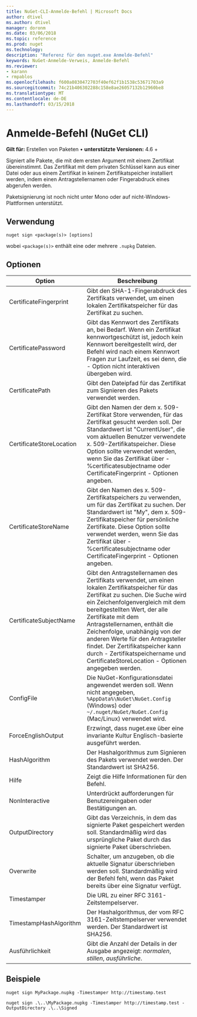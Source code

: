 ```yaml
---
title: NuGet-CLI-Anmelde-Befehl | Microsoft Docs
author: dtivel
ms.author: dtivel
manager: doronm
ms.date: 03/06/2018
ms.topic: reference
ms.prod: nuget
ms.technology: 
description: "Referenz für den nuget.exe Anmelde-Befehl"
keywords: NuGet-Anmelde-Verweis, Anmelde-Befehl
ms.reviewer:
- karann
- rmpablos
ms.openlocfilehash: f600a0830472703f40ef62f1b1538c53671703a9
ms.sourcegitcommit: 74c21b406302288c158e8ae26057132b12960be8
ms.translationtype: MT
ms.contentlocale: de-DE
ms.lasthandoff: 03/15/2018
---
```

# <a name="sign-command-nuget-cli"></a>Anmelde-Befehl (NuGet CLI)

**Gilt für:** Erstellen von Paketen &bullet; **unterstützte Versionen:** 4.6 +

Signiert alle Pakete, die mit dem ersten Argument mit einem Zertifikat übereinstimmt. Das Zertifikat mit dem privaten Schlüssel kann aus einer Datei oder aus einem Zertifikat in keinem Zertifikatspeicher installiert werden, indem einen Antragstellernamen oder Fingerabdruck eines abgerufen werden.

Paketsignierung ist noch nicht unter Mono oder auf nicht-Windows-Plattformen unterstützt.

## <a name="usage"></a>Verwendung

```cli
nuget sign <package(s)> [options]
```

wobei `<package(s)>` enthält eine oder mehrere `.nupkg` Dateien.

## <a name="options"></a>Optionen

| Option | Beschreibung |
| --- | --- |
| CertificateFingerprint | Gibt den SHA-1-Fingerabdruck des Zertifikats verwendet, um einen lokalen Zertifikatspeicher für das Zertifikat zu suchen. |
| CertificatePassword | Gibt das Kennwort des Zertifikats an, bei Bedarf. Wenn ein Zertifikat kennwortgeschützt ist, jedoch kein Kennwort bereitgestellt wird, der Befehl wird nach einem Kennwort Fragen zur Laufzeit, es sei denn, die - Option nicht interaktiven übergeben wird. |
| CertificatePath | Gibt den Dateipfad für das Zertifikat zum Signieren des Pakets verwendet werden. |
| CertificateStoreLocation | Gibt den Namen der dem x. 509-Zertifikat Store verwenden, für das Zertifikat gesucht werden soll. Der Standardwert ist "CurrentUser", die vom aktuellen Benutzer verwendete x. 509-Zertifikatspeicher. Diese Option sollte verwendet werden, wenn Sie das Zertifikat über - %certificatesubjectname oder CertificateFingerprint - Optionen angeben. |
| CertificateStoreName | Gibt den Namen des x. 509-Zertifikatspeichers zu verwenden, um für das Zertifikat zu suchen. Der Standardwert ist "My", dem x. 509-Zertifikatspeicher für persönliche Zertifikate. Diese Option sollte verwendet werden, wenn Sie das Zertifikat über - %certificatesubjectname oder CertificateFingerprint - Optionen angeben. |
| CertificateSubjectName | Gibt den Antragstellernamen des Zertifikats verwendet, um einen lokalen Zertifikatspeicher für das Zertifikat zu suchen.  Die Suche wird ein Zeichenfolgenvergleich mit dem bereitgestellten Wert, der alle Zertifikate mit dem Antragstellernamen, enthält die Zeichenfolge, unabhängig von der anderen Werte für den Antragsteller findet.  Der Zertifikatspeicher kann durch - Zertifikatspeichername und CertificateStoreLocation - Optionen angegeben werden. |
| ConfigFile | Die NuGet-Konfigurationsdatei angewendet werden soll. Wenn nicht angegeben, `%AppData%\NuGet\NuGet.Config` (Windows) oder `~/.nuget/NuGet/NuGet.Config` (Mac/Linux) verwendet wird.|
| ForceEnglishOutput | Erzwingt, dass nuget.exe über eine invariante Kultur Englisch-basierte ausgeführt werden. |
| HashAlgorithm | Der Hashalgorithmus zum Signieren des Pakets verwendet werden. Der Standardwert ist SHA256. |
| Hilfe | Zeigt die Hilfe Informationen für den Befehl. |
| NonInteractive | Unterdrückt aufforderungen für Benutzereingaben oder Bestätigungen an. |
| OutputDirectory | Gibt das Verzeichnis, in dem das signierte Paket gespeichert werden soll. Standardmäßig wird das ursprüngliche Paket durch das signierte Paket überschrieben. |
| Overwrite | Schalter, um anzugeben, ob die aktuelle Signatur überschrieben werden soll. Standardmäßig wird der Befehl fehl, wenn das Paket bereits über eine Signatur verfügt. |
| Timestamper | Die URL zu einer RFC 3161-Zeitstempelserver. |
| TimestampHashAlgorithm | Der Hashalgorithmus, der vom RFC 3161-Zeitstempelserver verwendet werden. Der Standardwert ist SHA256. |
| Ausführlichkeit | Gibt die Anzahl der Details in der Ausgabe angezeigt: *normalen*, *stillen*, *ausführliche*. |

## <a name="examples"></a>Beispiele

```cli
nuget sign MyPackage.nupkg -Timestamper http://timestamp.test

nuget sign .\..\MyPackage.nupkg -Timestamper http://timestamp.test -OutputDirectory .\..\Signed
```